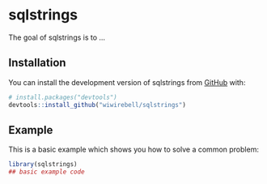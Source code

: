 
# sqlstrings

<!-- badges: start -->
<!-- badges: end -->

The goal of sqlstrings is to ...

## Installation

You can install the development version of sqlstrings from [GitHub](https://github.com/) with:

``` r
# install.packages("devtools")
devtools::install_github("wiwirebell/sqlstrings")
```

## Example

This is a basic example which shows you how to solve a common problem:

``` r
library(sqlstrings)
## basic example code
```

